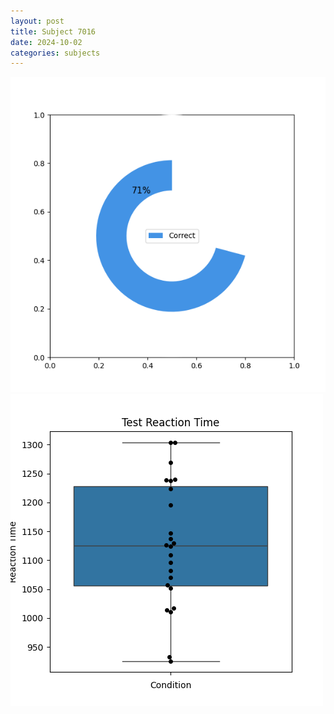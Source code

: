 ```yaml
---
layout: post
title: Subject 7016
date: 2024-10-02
categories: subjects
---
```


![](data/7016/run-1/7016_FN_acc_test.png)
![](data/7016/run-1/7016_FN_rt.png)
